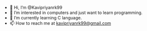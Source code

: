 - 👋 Hi, I’m @Kavipriyanrk99
- 👀 I’m interested in computers and just want to learn programming.
- 🌱 I’m currently learning C language.
- 📫 How to reach me at kavipriyanrk99@gmail.com
<!---
Kavipriyanrk99/Kavipriyanrk99 is a ✨ special ✨ repository because its `README.md` (this file) appears on your GitHub profile.
You can click the Preview link to take a look at your changes.
--->
